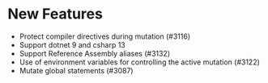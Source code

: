 # New Features

- Protect compiler directives during mutation (#3116)
- Support dotnet 9 and csharp 13
- Support Reference Assembly aliases (#3132)
- Use of environment variables for controlling the active mutation (#3122)
- Mutate global statements (#3087)

